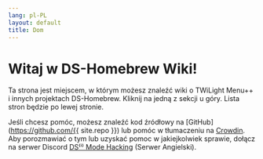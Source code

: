 ```yaml
---
lang: pl-PL
layout: default
title: Dom
---
```


# Witaj w DS-Homebrew Wiki!

Ta strona jest miejscem, w którym możesz znaleźć wiki o TWiLight Menu++ i innych projektach DS-Homebrew. Kliknij na jedną z sekcji u góry. Lista stron będzie po lewej stronie.

Jeśli chcesz pomóc, możesz znaleźć kod źródłowy na [GitHub](https://github.com/{{ site.repo }}) lub pomóc w tłumaczeniu na [Crowdin](https://crowdin.com/project/ds-homebrew-wiki). Aby porozmawiać o tym lub uzyskać pomoc w jakiejkolwiek sprawie, dołącz na serwer Discord [DS⁽ⁱ⁾ Mode Hacking](https://ds-homebrew.com/discord) (Serwer Angielski).
